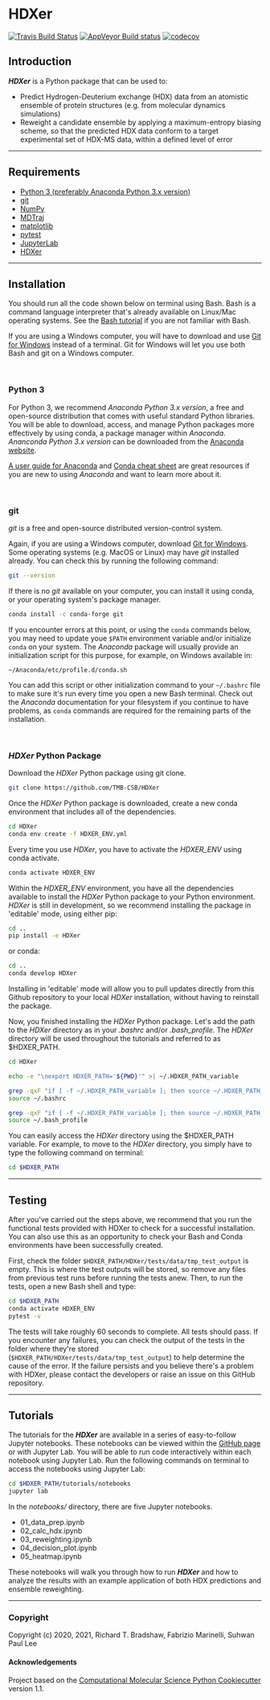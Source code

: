 HDXer
==============================
[//]: # (Badges)
[![Travis Build Status](https://travis-ci.com/rtb1c13/HDXer.svg?branch=master)](https://travis-ci.com/rtb1c13/HDXer)
[![AppVeyor Build status](https://ci.appveyor.com/api/projects/status/REPLACE_WITH_APPVEYOR_LINK/branch/master?svg=true)](https://ci.appveyor.com/project/rtb1c13/HDXer/branch/master)
[![codecov](https://codecov.io/gh/rtb1c13/HDXer/branch/master/graph/badge.svg)](https://codecov.io/gh/rtb1c13/HDXer/branch/master)

## **Introduction**

***HDXer*** is a Python package that can be used to:
- Predict Hydrogen-Deuterium exchange (HDX) data from an atomistic ensemble of protein structures (e.g. from molecular dynamics simulations)
- Reweight a candidate ensemble by applying a maximum-entropy biasing scheme, so that the predicted HDX data conform to a target experimental set of HDX-MS data, within a defined level of error

---

## **Requirements**
- [Python 3 (preferably Anaconda Python 3.x version)](https://www.anaconda.com/distribution/#download-section)
- [git](https://git-scm.com/downloads)
- [NumPy](https://numpy.org/)
- [MDTraj](http://mdtraj.org/1.9.3/)
- [matplotlib](https://matplotlib.org)
- [pytest](https://docs.pytest.org/en/stable)
- [JupyterLab](https://jupyterlab.readthedocs.io/en/stable/getting_started/overview.html)
- [HDXer](https://github.com/TMB-CSB/HDXer)

---

## **Installation**

You should run all the code shown below on terminal using Bash. Bash is a command language interpreter that's already available on Linux/Mac operating systems. See the [Bash tutorial](https://linuxconfig.org/bash-scripting-tutorial-for-beginners) if you are not familiar with Bash.

If you are using a Windows computer, you will have to download and use [Git for Windows](https://git-scm.com/download/win) instead of a terminal. Git for Windows will let you use both Bash and git on a Windows computer.

<br>

### Python 3

For Python 3, we recommend *Anaconda Python 3.x version*, a free and open-source distribution that comes with useful standard Python libraries. You will be able to download, access, and manage Python packages more effectively by using conda, a package manager within *Anaconda*. *Ananconda Python 3.x version* can be downloaded from the [Anaconda website](https://www.anaconda.com/distribution/#download-section).

[A user guide for Anaconda](https://docs.anaconda.com/anaconda/user-guide/getting-started/) and [Conda cheat sheet](https://docs.conda.io/projects/conda/en/latest/_downloads/843d9e0198f2a193a3484886fa28163c/conda-cheatsheet.pdf) are great resources if you are new to using *Anaconda* and want to learn more about it.

<br>

### git

*git* is a free and open-source distributed version-control system. 

Again, if you are using a Windows computer, download [Git for Windows](https://git-scm.com/download/win). Some operating systems (e.g. MacOS or Linux) may have *git* installed already. You can check this by running the following command:

```bash
git --version
```

If there is no *git* available on your computer, you can install it using conda, or your operating system's package manager.

```bash
conda install -c conda-forge git
```

If you encounter errors at this point, or using the ```conda``` commands below, you may need to update youe ```$PATH``` environment variable and/or initialize ```conda``` on your system. The *Anaconda* package will usually provide an initialization script for this purpose, for example, on Windows available in:
```
~/Anaconda/etc/profile.d/conda.sh
```
You can add this script or other initialization command to your ```~/.bashrc``` file to make sure it's run every time you open a new Bash terminal. Check out the *Anaconda* documentation for your filesystem if you continue to have problems, as ```conda``` commands are required for the remaining parts of the installation.

<br>

### *HDXer* Python Package

Download the *HDXer* Python package using git clone.

```bash
git clone https://github.com/TMB-CSB/HDXer
```

Once the *HDXer* Python package is downloaded, create a new conda environment that includes all of the dependencies.

```bash
cd HDXer
conda env create -f HDXER_ENV.yml
```

Every time you use *HDXer*, you have to activate the *HDXER_ENV* using conda activate.

```bash
conda activate HDXER_ENV
```

Within the *HDXER_ENV* environment, you have all the dependencies available to install the *HDXer* Python package to your Python environment. *HDXer* is still in development, so we recommend installing the package in 'editable' mode, using either pip:

```bash
cd ..
pip install -e HDXer
```

or conda:

```bash
cd ..
conda develop HDXer
```

Installing in 'editable' mode will allow you to pull updates directly from this Github repository to your local *HDXer* installation, without having to reinstall the package.

Now, you finished installing the *HDXer* Python package. Let's add the path to the *HDXer* directory as in your *.bashrc* and/or *.bash_profile*. The *HDXer* directory will be used throughout the tutorials and referred to as \$HDXER_PATH.

```bash
cd HDXer

echo -e "\nexport HDXER_PATH='${PWD}'" >| ~/.HDXER_PATH_variable

grep -qxF "if [ -f ~/.HDXER_PATH_variable ]; then source ~/.HDXER_PATH_variable; fi" ~/.bashrc || echo -e "if [ -f ~/.HDXER_PATH_variable ]; then source ~/.HDXER_PATH_variable; fi" >> ~/.bashrc
source ~/.bashrc

grep -qxF "if [ -f ~/.HDXER_PATH_variable ]; then source ~/.HDXER_PATH_variable; fi" ~/.bash_profile || echo -e "if [ -f ~/.HDXER_PATH_variable ]; then source ~/.HDXER_PATH_variable; fi" >> ~/.bash_profile
source ~/.bash_profile
```

You can easily access the *HDXer* directory using the \$HDXER_PATH variable. For example, to move to the *HDXer* directory, you simply have to type the following command on terminal:

```bash
cd $HDXER_PATH
```

---

## **Testing**

After you've carried out the steps above, we recommend that you run the functional tests provided with HDXer to check for a successful installation. You can also use this as an opportunity to check your Bash and Conda environments have been successfully created. 

First, check the folder ```$HDXER_PATH/HDXer/tests/data/tmp_test_output``` is empty. This is where the test outputs will be stored, so remove any files from previous test runs before running the tests anew. Then, to run the tests, open a new Bash shell and type:

```bash
cd $HDXER_PATH
conda activate HDXER_ENV
pytest -v
```

The tests will take roughly 60 seconds to complete. All tests should pass. If you encounter any failures, you can check the output of the tests in the folder where they're stored (```$HDXER_PATH/HDXer/tests/data/tmp_test_output```) to help determine the cause of the error. If the failure persists and you believe there's a problem with HDXer, please contact the developers or raise an issue on this GitHub repository.

---


## **Tutorials**

The tutorials for the ***HDXer*** are available in a series of easy-to-follow Jupyter notebooks. These notebooks can be viewed within the [GitHub page](https://github.com/TMB-CSB/HDXer/tree/master/tutorials) or with Jupyter Lab. You will be able to run code interactively within each notebook using Jupyter Lab. Run the following commands on terminal to access the notebooks using Jupyter Lab:

```bash
cd $HDXER_PATH/tutorials/notebooks
jupyter lab
```

In the *notebooks/* directory, there are five Jupyter notebooks.

- 01_data_prep.ipynb
- 02_calc_hdx.ipynb
- 03_reweighting.ipynb
- 04_decision_plot.ipynb
- 05_heatmap.ipynb

These notebooks will walk you through how to run ***HDXer*** and how to analyze the results with an example application of both HDX predictions and ensemble reweighting.

---

### Copyright

Copyright (c) 2020, 2021, Richard T. Bradshaw, Fabrizio Marinelli, Suhwan Paul Lee


#### Acknowledgements
 
Project based on the 
[Computational Molecular Science Python Cookiecutter](https://github.com/molssi/cookiecutter-cms) version 1.1.
